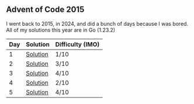 ## Advent of Code 2015

I went back to 2015, in 2024, and did a bunch of days because I was bored.
All of my solutions this year are in Go (1.23.2)

| Day | Solution                | Difficulty (IMO) |
| --- | ----------------------- | ---------------- |
| 1   | [Solution](/2015/day-1) | 1/10             |
| 2   | [Solution](/2015/day-2) | 3/10             |
| 3   | [Solution](/2015/day-3) | 4/10             |
| 4   | [Solution](/2015/day-4) | 2/10             |
| 5   | [Solution](/2015/day-5) | 4/10             |
